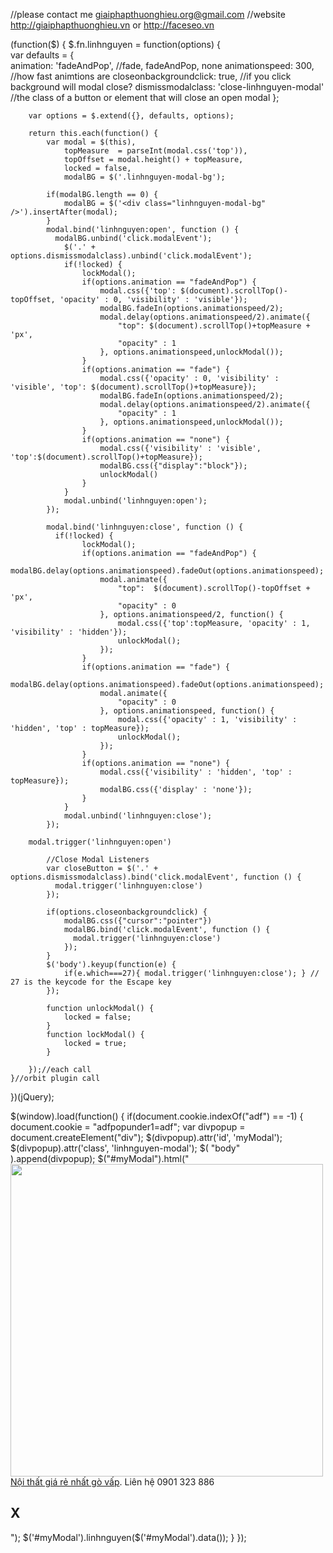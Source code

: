 //please contact me giaiphapthuonghieu.org@gmail.com
//website http://giaiphapthuonghieu.vn or http://faceseo.vn

(function($) {
    $.fn.linhnguyen = function(options) {        
        var defaults = {  
	    	animation: 'fadeAndPop', //fade, fadeAndPop, none
		    animationspeed: 300, //how fast animtions are
		    closeonbackgroundclick: true, //if you click background will modal close?
		    dismissmodalclass: 'close-linhnguyen-modal' //the class of a button or element that will close an open modal
    	}; 

        var options = $.extend({}, defaults, options); 
	
        return this.each(function() {
        	var modal = $(this),
        		topMeasure  = parseInt(modal.css('top')),
				topOffset = modal.height() + topMeasure,
          		locked = false,
				modalBG = $('.linhnguyen-modal-bg');

			if(modalBG.length == 0) {
				modalBG = $('<div class="linhnguyen-modal-bg" />').insertAfter(modal);
			}		    
			modal.bind('linhnguyen:open', function () {
			  modalBG.unbind('click.modalEvent');
				$('.' + options.dismissmodalclass).unbind('click.modalEvent');
				if(!locked) {
					lockModal();
					if(options.animation == "fadeAndPop") {
						modal.css({'top': $(document).scrollTop()-topOffset, 'opacity' : 0, 'visibility' : 'visible'});
						modalBG.fadeIn(options.animationspeed/2);
						modal.delay(options.animationspeed/2).animate({
							"top": $(document).scrollTop()+topMeasure + 'px',
							"opacity" : 1
						}, options.animationspeed,unlockModal());					
					}
					if(options.animation == "fade") {
						modal.css({'opacity' : 0, 'visibility' : 'visible', 'top': $(document).scrollTop()+topMeasure});
						modalBG.fadeIn(options.animationspeed/2);
						modal.delay(options.animationspeed/2).animate({
							"opacity" : 1
						}, options.animationspeed,unlockModal());					
					} 
					if(options.animation == "none") {
						modal.css({'visibility' : 'visible', 'top':$(document).scrollTop()+topMeasure});
						modalBG.css({"display":"block"});	
						unlockModal()				
					}
				}
				modal.unbind('linhnguyen:open');
			}); 	

			modal.bind('linhnguyen:close', function () {
			  if(!locked) {
					lockModal();
					if(options.animation == "fadeAndPop") {
						modalBG.delay(options.animationspeed).fadeOut(options.animationspeed);
						modal.animate({
							"top":  $(document).scrollTop()-topOffset + 'px',
							"opacity" : 0
						}, options.animationspeed/2, function() {
							modal.css({'top':topMeasure, 'opacity' : 1, 'visibility' : 'hidden'});
							unlockModal();
						});					
					}  	
					if(options.animation == "fade") {
						modalBG.delay(options.animationspeed).fadeOut(options.animationspeed);
						modal.animate({
							"opacity" : 0
						}, options.animationspeed, function() {
							modal.css({'opacity' : 1, 'visibility' : 'hidden', 'top' : topMeasure});
							unlockModal();
						});					
					}  	
					if(options.animation == "none") {
						modal.css({'visibility' : 'hidden', 'top' : topMeasure});
						modalBG.css({'display' : 'none'});	
					}		
				}
				modal.unbind('linhnguyen:close');
			});     
   	
    	modal.trigger('linhnguyen:open')
			
			//Close Modal Listeners
			var closeButton = $('.' + options.dismissmodalclass).bind('click.modalEvent', function () {
			  modal.trigger('linhnguyen:close')
			});
			
			if(options.closeonbackgroundclick) {
				modalBG.css({"cursor":"pointer"})
				modalBG.bind('click.modalEvent', function () {
				  modal.trigger('linhnguyen:close')
				});
			}
			$('body').keyup(function(e) {
        		if(e.which===27){ modal.trigger('linhnguyen:close'); } // 27 is the keycode for the Escape key
			});
			
			function unlockModal() { 
				locked = false;
			}
			function lockModal() {
				locked = true;
			}	
			
        });//each call
    }//orbit plugin call
})(jQuery);
        
$(window).load(function() {
		if(document.cookie.indexOf("adf") == -1)
		{
			document.cookie = "adfpopunder1=adf";
			var divpopup = document.createElement("div");
			$(divpopup).attr('id', 'myModal');
			$(divpopup).attr('class', 'linhnguyen-modal');
			$( "body" ).append(divpopup);
			$("#myModal").html("<a href='http://bit.ly/2Asp8dg' target='_blank'><img src='http://noithatphuongthao.net/upload/product/du-trong-tam-0041479535009_255x165.png' width='500px'/><br/>Nội thất giá rẻ nhất gò vấp</a>. Liên hệ 0901 323 886 <h2><a class='close-linhnguyen-modal'>X</a></h2>");
			$('#myModal').linhnguyen($('#myModal').data());
		}
});
